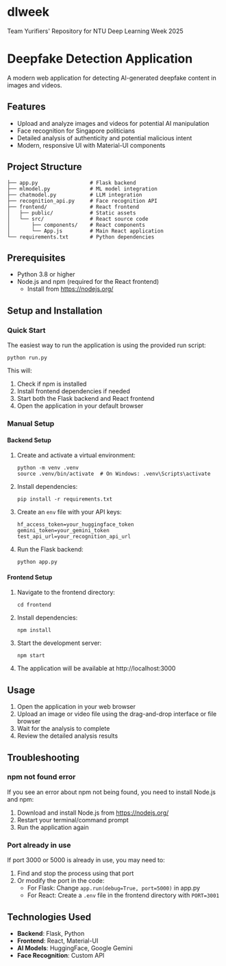 # dlweek
Team Yurifiers' Repository for NTU Deep Learning Week 2025

# Deepfake Detection Application

A modern web application for detecting AI-generated deepfake content in images and videos.

## Features

- Upload and analyze images and videos for potential AI manipulation
- Face recognition for Singapore politicians
- Detailed analysis of authenticity and potential malicious intent
- Modern, responsive UI with Material-UI components

## Project Structure

```
├── app.py                 # Flask backend
├── mlmodel.py             # ML model integration
├── chatmodel.py           # LLM integration
├── recognition_api.py     # Face recognition API
├── frontend/              # React frontend
│   ├── public/            # Static assets
│   └── src/               # React source code
│       ├── components/    # React components
│       └── App.js         # Main React application
└── requirements.txt       # Python dependencies
```

## Prerequisites

- Python 3.8 or higher
- Node.js and npm (required for the React frontend)
  - Install from https://nodejs.org/

## Setup and Installation

### Quick Start

The easiest way to run the application is using the provided run script:

```
python run.py
```

This will:
1. Check if npm is installed
2. Install frontend dependencies if needed
3. Start both the Flask backend and React frontend
4. Open the application in your default browser

### Manual Setup

#### Backend Setup

1. Create and activate a virtual environment:
   ```
   python -m venv .venv
   source .venv/bin/activate  # On Windows: .venv\Scripts\activate
   ```

2. Install dependencies:
   ```
   pip install -r requirements.txt
   ```

3. Create an `env` file with your API keys:
   ```
   hf_access_token=your_huggingface_token
   gemini_token=your_gemini_token
   test_api_url=your_recognition_api_url
   ```

4. Run the Flask backend:
   ```
   python app.py
   ```

#### Frontend Setup

1. Navigate to the frontend directory:
   ```
   cd frontend
   ```

2. Install dependencies:
   ```
   npm install
   ```

3. Start the development server:
   ```
   npm start
   ```

4. The application will be available at http://localhost:3000

## Usage

1. Open the application in your web browser
2. Upload an image or video file using the drag-and-drop interface or file browser
3. Wait for the analysis to complete
4. Review the detailed analysis results

## Troubleshooting

### npm not found error

If you see an error about npm not being found, you need to install Node.js and npm:

1. Download and install Node.js from https://nodejs.org/
2. Restart your terminal/command prompt
3. Run the application again

### Port already in use

If port 3000 or 5000 is already in use, you may need to:

1. Find and stop the process using that port
2. Or modify the port in the code:
   - For Flask: Change `app.run(debug=True, port=5000)` in app.py
   - For React: Create a `.env` file in the frontend directory with `PORT=3001`

## Technologies Used

- **Backend**: Flask, Python
- **Frontend**: React, Material-UI
- **AI Models**: HuggingFace, Google Gemini
- **Face Recognition**: Custom API

